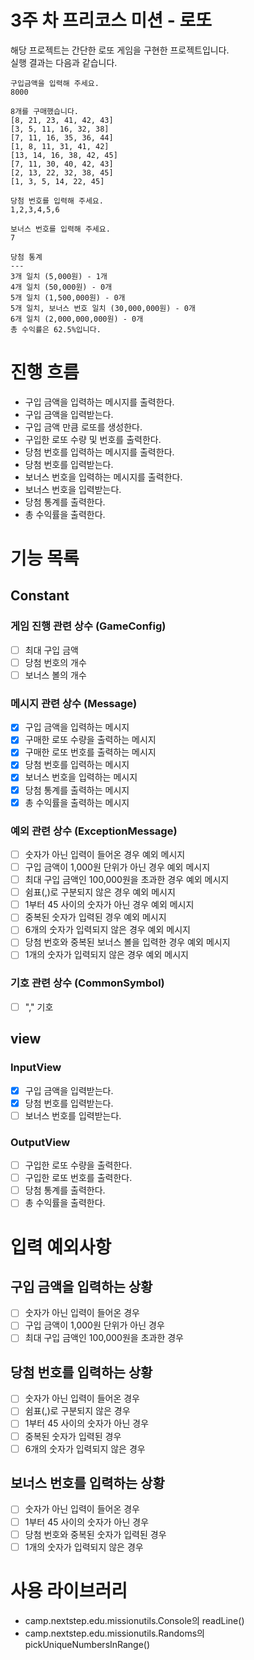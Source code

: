 # 3주 차 프리코스 미션 - 로또

해당 프로젝트는 간단한 로또 게임을 구현한 프로젝트입니다.
<br>
실행 결과는 다음과 같습니다.

```text
구입금액을 입력해 주세요.
8000

8개를 구매했습니다.
[8, 21, 23, 41, 42, 43] 
[3, 5, 11, 16, 32, 38] 
[7, 11, 16, 35, 36, 44] 
[1, 8, 11, 31, 41, 42] 
[13, 14, 16, 38, 42, 45] 
[7, 11, 30, 40, 42, 43] 
[2, 13, 22, 32, 38, 45] 
[1, 3, 5, 14, 22, 45]

당첨 번호를 입력해 주세요.
1,2,3,4,5,6

보너스 번호를 입력해 주세요.
7

당첨 통계
---
3개 일치 (5,000원) - 1개
4개 일치 (50,000원) - 0개
5개 일치 (1,500,000원) - 0개
5개 일치, 보너스 번호 일치 (30,000,000원) - 0개
6개 일치 (2,000,000,000원) - 0개
총 수익률은 62.5%입니다.
```

# 진행 흐름

- 구입 금액을 입력하는 메시지를 출력한다.
- 구입 금액을 입력받는다.
- 구입 금액 만큼 로또를 생성한다.
- 구입한 로또 수량 및 번호를 출력한다.
- 당첨 번호를 입력하는 메시지를 출력한다.
- 당첨 번호를 입력받는다.
- 보너스 번호을 입력하는 메시지를 출력한다.
- 보너스 번호을 입력받는다.
- 당첨 통계를 출력한다.
- 총 수익률을 출력한다.

# 기능 목록

## Constant

### 게임 진행 관련 상수 (GameConfig)

- [ ] 최대 구입 금액
- [ ] 당첨 번호의 개수
- [ ] 보너스 볼의 개수

### 메시지 관련 상수 (Message)

- [x] 구입 금액을 입력하는 메시지
- [x] 구매한 로또 수량을 출력하는 메시지
- [x] 구매한 로또 번호를 출력하는 메시지
- [x] 당첨 번호를 입력하는 메시지
- [x] 보너스 번호을 입력하는 메시지
- [x] 당첨 통계를 출력하는 메시지
- [x] 총 수익률을 출력하는 메시지

### 예외 관련 상수 (ExceptionMessage)

- [ ] 숫자가 아닌 입력이 들어온 경우 예외 메시지
- [ ] 구입 금액이 1,000원 단위가 아닌 경우 예외 메시지
- [ ] 최대 구입 금액인 100,000원을 초과한 경우 예외 메시지
- [ ] 쉼표(,)로 구분되지 않은 경우 예외 메시지
- [ ] 1부터 45 사이의 숫자가 아닌 경우 예외 메시지
- [ ] 중복된 숫자가 입력된 경우 예외 메시지
- [ ] 6개의 숫자가 입력되지 않은 경우 예외 메시지
- [ ] 당첨 번호와 중복된 보너스 볼을 입력한 경우 예외 메시지
- [ ] 1개의 숫자가 입력되지 않은 경우 예외 메시지

### 기호 관련 상수 (CommonSymbol)

- [ ] "," 기호

## view

### InputView

- [x] 구입 금액을 입력받는다.
- [x] 당첨 번호를 입력받는다.
- [ ] 보너스 번호를 입력받는다.

### OutputView

- [ ] 구입한 로또 수량을 출력한다.
- [ ] 구입한 로또 번호를 출력한다.
- [ ] 당첨 통계를 출력한다.
- [ ] 총 수익률을 출력한다.

# 입력 예외사항

## 구입 금액을 입력하는 상황

- [ ] 숫자가 아닌 입력이 들어온 경우
- [ ] 구입 금액이 1,000원 단위가 아닌 경우
- [ ] 최대 구입 금액인 100,000원을 초과한 경우

## 당첨 번호를 입력하는 상황

- [ ] 숫자가 아닌 입력이 들어온 경우
- [ ] 쉼표(,)로 구분되지 않은 경우
- [ ] 1부터 45 사이의 숫자가 아닌 경우
- [ ] 중복된 숫자가 입력된 경우
- [ ] 6개의 숫자가 입력되지 않은 경우

## 보너스 번호를 입력하는 상황

- [ ] 숫자가 아닌 입력이 들어온 경우
- [ ] 1부터 45 사이의 숫자가 아닌 경우
- [ ] 당첨 번호와 중복된 숫자가 입력된 경우
- [ ] 1개의 숫자가 입력되지 않은 경우

# 사용 라이브러리

- camp.nextstep.edu.missionutils.Console의 readLine()
- camp.nextstep.edu.missionutils.Randoms의 pickUniqueNumbersInRange()
